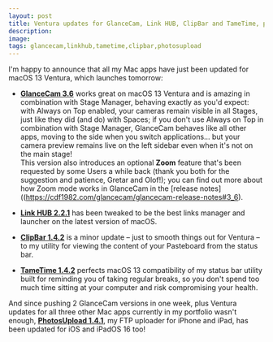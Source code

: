 ```yaml
---
layout: post
title: Ventura updates for GlanceCam, Link HUB, ClipBar and TameTime, plus an iOS 16 update for PhotosUpload
description:
image: 
tags: glancecam,linkhub,tametime,clipbar,photosupload
---
```

I'm happy to announce that all my Mac apps have just been updated for macOS 13 Ventura, which launches tomorrow:

- **[GlanceCam 3.6](https://itunes.apple.com/us/app/glancecam-ip-webcam-viewer/id1360797896)** works great on macOS 13 Ventura and is amazing in combination with Stage Manager, behaving exactly as you'd expect: with Always on Top enabled, your cameras remain visible in all Stages, just like they did (and do) with Spaces; if you don't use Always on Top in combination with Stage Manager, GlanceCam behaves like all other apps, moving to the side when you switch applications... but your camera preview remains live on the left sidebar even when it's not on the main stage!<br>This version also introduces an optional **Zoom** feature that's been requested by some Users a while back (thank you both for the suggestion and patience, Gretar and Olof!); you can find out more about how Zoom mode works in GlanceCam in the [release notes]((https://cdf1982.com/glancecam/glancecam-release-notes#3_6).

- **[Link HUB 2.2.1](https://apps.apple.com/us/app/id1524351956)** has been tweaked to be the best links manager and launcher on the latest version of macOS.

- **[ClipBar 1.4.2](https://apps.apple.com/us/app/clipbar-pasteboard-viewer/id1541739143)** is a minor update – just to smooth things out for Ventura – to my utility for viewing the content of your Pasteboard from the status bar.

- **[TameTime 1.4.2](https://apps.apple.com/us/app/tametime-awareness-timer/id1479326723)** perfects macOS 13 compatibility of my status bar utility built for reminding you of taking regular breaks, so you don't spend too much time sitting at your computer and risk compromising your health.

And since pushing 2 GlanceCam versions in one week, plus Ventura updates for all three other Mac apps currently in my portfolio wasn't enough, **[PhotosUpload 1.4.1](https://apps.apple.com/us/app/photosupload/id1441656535)**, my FTP uploader for iPhone and iPad, has been updated for iOS and iPadOS 16 too!